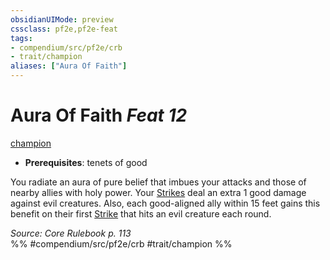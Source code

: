 ```yaml
---
obsidianUIMode: preview
cssclass: pf2e,pf2e-feat
tags:
- compendium/src/pf2e/crb
- trait/champion
aliases: ["Aura Of Faith"]
---
```

# Aura Of Faith  *Feat 12*  
[champion](rules/traits/champion.md "Champion Class Trait")  

- **Prerequisites**: tenets of good

You radiate an aura of pure belief that imbues your attacks and those of nearby allies with holy power. Your [Strikes](rules/actions/strike.md) deal an extra 1 good damage against evil creatures. Also, each good-aligned ally within 15 feet gains this benefit on their first [Strike](rules/actions/strike.md) that hits an evil creature each round.

*Source: Core Rulebook p. 113*  
%% #compendium/src/pf2e/crb #trait/champion %%
